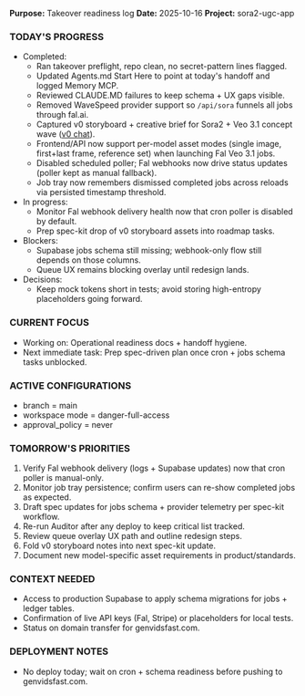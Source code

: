 **Purpose:** Takeover readiness log
**Date:** 2025-10-16
**Project:** sora2-ugc-app

### TODAY'S PROGRESS
- Completed:
  - Ran takeover preflight, repo clean, no secret-pattern lines flagged.
  - Updated Agents.md Start Here to point at today's handoff and logged Memory MCP.
  - Reviewed CLAUDE.MD failures to keep schema + UX gaps visible.
  - Removed WaveSpeed provider support so `/api/sora` funnels all jobs through fal.ai.
  - Captured v0 storyboard + creative brief for Sora2 + Veo 3.1 concept wave ([v0 chat](https://v0.app/chat/m2ORTIaHxhs)).
  - Frontend/API now support per-model asset modes (single image, first+last frame, reference set) when launching Fal Veo 3.1 jobs.
  - Disabled scheduled poller; Fal webhooks now drive status updates (poller kept as manual fallback).
  - Job tray now remembers dismissed completed jobs across reloads via persisted timestamp threshold.
- In progress:
  - Monitor Fal webhook delivery health now that cron poller is disabled by default.
  - Prep spec-kit drop of v0 storyboard assets into roadmap tasks.
- Blockers:
  - Supabase jobs schema still missing; webhook-only flow still depends on those columns.
  - Queue UX remains blocking overlay until redesign lands.
- Decisions:
  - Keep mock tokens short in tests; avoid storing high-entropy placeholders going forward.

### CURRENT FOCUS
- Working on: Operational readiness docs + handoff hygiene.
- Next immediate task: Prep spec-driven plan once cron + jobs schema tasks unblocked.

### ACTIVE CONFIGURATIONS
- branch = main
- workspace mode = danger-full-access
- approval_policy = never

### TOMORROW'S PRIORITIES
1. Verify Fal webhook delivery (logs + Supabase updates) now that cron poller is manual-only.
2. Monitor job tray persistence; confirm users can re-show completed jobs as expected.
3. Draft spec updates for jobs schema + provider telemetry per spec-kit workflow.
4. Re-run Auditor after any deploy to keep critical list tracked.
5. Review queue overlay UX path and outline redesign steps.
6. Fold v0 storyboard notes into next spec-kit update.
7. Document new model-specific asset requirements in product/standards.

### CONTEXT NEEDED
- Access to production Supabase to apply schema migrations for jobs + ledger tables.
- Confirmation of live API keys (Fal, Stripe) or placeholders for local tests.
- Status on domain transfer for genvidsfast.com.

### DEPLOYMENT NOTES
- No deploy today; wait on cron + schema readiness before pushing to genvidsfast.com.
